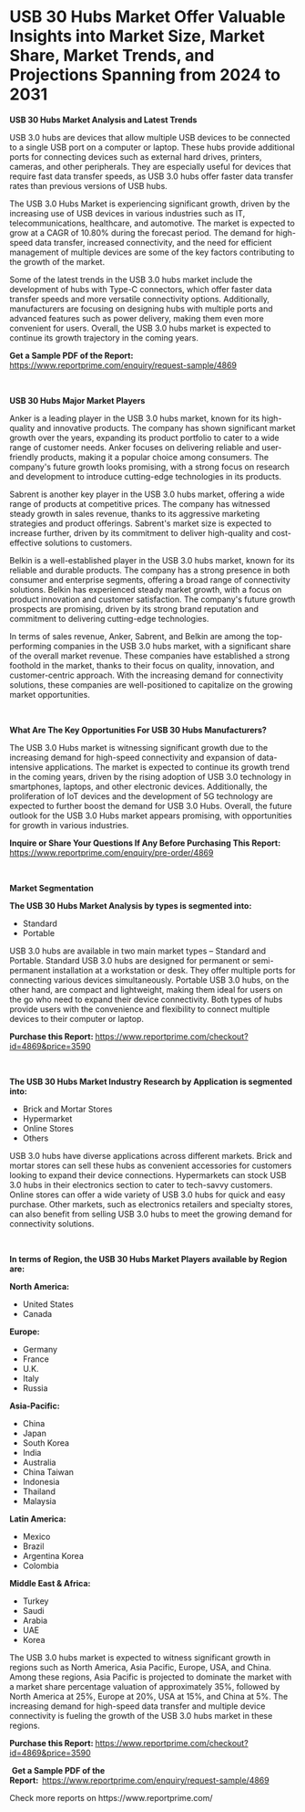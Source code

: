 <p><h1>USB 30 Hubs Market Offer Valuable Insights into Market Size, Market Share, Market Trends, and Projections Spanning from 2024 to 2031</h1></p><p><strong>USB 30 Hubs Market Analysis and Latest Trends</strong></p>
<p><p>USB 3.0 hubs are devices that allow multiple USB devices to be connected to a single USB port on a computer or laptop. These hubs provide additional ports for connecting devices such as external hard drives, printers, cameras, and other peripherals. They are especially useful for devices that require fast data transfer speeds, as USB 3.0 hubs offer faster data transfer rates than previous versions of USB hubs.</p><p>The USB 3.0 Hubs Market is experiencing significant growth, driven by the increasing use of USB devices in various industries such as IT, telecommunications, healthcare, and automotive. The market is expected to grow at a CAGR of 10.80% during the forecast period. The demand for high-speed data transfer, increased connectivity, and the need for efficient management of multiple devices are some of the key factors contributing to the growth of the market.</p><p>Some of the latest trends in the USB 3.0 hubs market include the development of hubs with Type-C connectors, which offer faster data transfer speeds and more versatile connectivity options. Additionally, manufacturers are focusing on designing hubs with multiple ports and advanced features such as power delivery, making them even more convenient for users. Overall, the USB 3.0 hubs market is expected to continue its growth trajectory in the coming years.</p></p>
<p><strong>Get a Sample PDF of the Report:&nbsp;</strong> <a href="https://www.reportprime.com/enquiry/request-sample/4869">https://www.reportprime.com/enquiry/request-sample/4869</a></p>
<p>&nbsp;</p>
<p><strong>USB 30 Hubs Major Market Players</strong></p>
<p><p>Anker is a leading player in the USB 3.0 hubs market, known for its high-quality and innovative products. The company has shown significant market growth over the years, expanding its product portfolio to cater to a wide range of customer needs. Anker focuses on delivering reliable and user-friendly products, making it a popular choice among consumers. The company's future growth looks promising, with a strong focus on research and development to introduce cutting-edge technologies in its products.</p><p>Sabrent is another key player in the USB 3.0 hubs market, offering a wide range of products at competitive prices. The company has witnessed steady growth in sales revenue, thanks to its aggressive marketing strategies and product offerings. Sabrent's market size is expected to increase further, driven by its commitment to deliver high-quality and cost-effective solutions to customers.</p><p>Belkin is a well-established player in the USB 3.0 hubs market, known for its reliable and durable products. The company has a strong presence in both consumer and enterprise segments, offering a broad range of connectivity solutions. Belkin has experienced steady market growth, with a focus on product innovation and customer satisfaction. The company's future growth prospects are promising, driven by its strong brand reputation and commitment to delivering cutting-edge technologies.</p><p>In terms of sales revenue, Anker, Sabrent, and Belkin are among the top-performing companies in the USB 3.0 hubs market, with a significant share of the overall market revenue. These companies have established a strong foothold in the market, thanks to their focus on quality, innovation, and customer-centric approach. With the increasing demand for connectivity solutions, these companies are well-positioned to capitalize on the growing market opportunities.</p></p>
<p>&nbsp;</p>
<p><strong>What Are The Key Opportunities For USB 30 Hubs Manufacturers?</strong></p>
<p><p>The USB 3.0 Hubs market is witnessing significant growth due to the increasing demand for high-speed connectivity and expansion of data-intensive applications. The market is expected to continue its growth trend in the coming years, driven by the rising adoption of USB 3.0 technology in smartphones, laptops, and other electronic devices. Additionally, the proliferation of IoT devices and the development of 5G technology are expected to further boost the demand for USB 3.0 Hubs. Overall, the future outlook for the USB 3.0 Hubs market appears promising, with opportunities for growth in various industries.</p></p>
<p><strong>Inquire or Share Your Questions If Any Before Purchasing This Report:</strong> <a href="https://www.reportprime.com/enquiry/pre-order/4869">https://www.reportprime.com/enquiry/pre-order/4869</a></p>
<p>&nbsp;</p>
<p><strong>Market Segmentation</strong></p>
<p><strong>The USB 30 Hubs Market Analysis by types is segmented into:</strong></p>
<p><ul><li>Standard</li><li>Portable</li></ul></p>
<p><p>USB 3.0 hubs are available in two main market types – Standard and Portable. Standard USB 3.0 hubs are designed for permanent or semi-permanent installation at a workstation or desk. They offer multiple ports for connecting various devices simultaneously. Portable USB 3.0 hubs, on the other hand, are compact and lightweight, making them ideal for users on the go who need to expand their device connectivity. Both types of hubs provide users with the convenience and flexibility to connect multiple devices to their computer or laptop.</p></p>
<p><strong>Purchase this Report:&nbsp;</strong><a href="https://www.reportprime.com/checkout?id=4869&price=3590">https://www.reportprime.com/checkout?id=4869&price=3590</a></p>
<p>&nbsp;</p>
<p><strong>The USB 30 Hubs Market Industry Research by Application is segmented into:</strong></p>
<p><ul><li>Brick and Mortar Stores</li><li>Hypermarket</li><li>Online Stores</li><li>Others</li></ul></p>
<p><p>USB 3.0 hubs have diverse applications across different markets. Brick and mortar stores can sell these hubs as convenient accessories for customers looking to expand their device connections. Hypermarkets can stock USB 3.0 hubs in their electronics section to cater to tech-savvy customers. Online stores can offer a wide variety of USB 3.0 hubs for quick and easy purchase. Other markets, such as electronics retailers and specialty stores, can also benefit from selling USB 3.0 hubs to meet the growing demand for connectivity solutions.</p></p>
<p>&nbsp;</p>
<p><strong>In terms of Region, the USB 30 Hubs Market Players available by Region are:</strong></p>
<p>
    <p> <strong> North America: </strong>
        <ul>
            <li>United States</li>
            <li>Canada</li>
        </ul>
        </p> 
    <p> <strong> Europe: </strong>
        <ul>
            <li>Germany</li>
            <li>France</li>
            <li>U.K.</li>
            <li>Italy</li>
            <li>Russia</li>
        </ul>
        </p> 
    <p> <strong> Asia-Pacific: </strong>
        <ul>
            <li>China</li>
            <li>Japan</li>
            <li>South Korea</li>
            <li>India</li>
            <li>Australia</li>
            <li>China Taiwan</li>
            <li>Indonesia</li>
            <li>Thailand</li>
            <li>Malaysia</li>
        </ul>
        </p> 
    <p> <strong> Latin America: </strong>
        <ul>
            <li>Mexico</li>
            <li>Brazil</li>
            <li>Argentina Korea</li>
            <li>Colombia</li>
        </ul>
        </p> 
    <p> <strong> Middle East & Africa: </strong>
        <ul>
            <li>Turkey</li>
            <li>Saudi</li>
            <li>Arabia</li>
            <li>UAE</li>
            <li>Korea</li>
        </ul>
    </p>
    </p>
<p><p>The USB 3.0 hubs market is expected to witness significant growth in regions such as North America, Asia Pacific, Europe, USA, and China. Among these regions, Asia Pacific is projected to dominate the market with a market share percentage valuation of approximately 35%, followed by North America at 25%, Europe at 20%, USA at 15%, and China at 5%. The increasing demand for high-speed data transfer and multiple device connectivity is fueling the growth of the USB 3.0 hubs market in these regions.</p></p>
<p><strong>Purchase this Report: </strong><a href="https://www.reportprime.com/checkout?id=4869&price=3590">https://www.reportprime.com/checkout?id=4869&price=3590</a></p>
<p>&nbsp;<strong>Get a Sample PDF of the Report:&nbsp;&nbsp;</strong><a href="https://www.reportprime.com/enquiry/request-sample/4869">https://www.reportprime.com/enquiry/request-sample/4869</a></p>
<p><strong></strong></p>
<p>Check more reports on https://www.reportprime.com/</p>